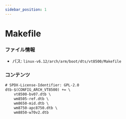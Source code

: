 ```yaml
---
sidebar_position: 1
---
```

# Makefile

### ファイル情報

- パス: `linux-v6.12/arch/arm/boot/dts/vt8500/Makefile`

### コンテンツ

```txt
# SPDX-License-Identifier: GPL-2.0
dtb-$(CONFIG_ARCH_VT8500) += \
	vt8500-bv07.dtb \
	wm8505-ref.dtb \
	wm8650-mid.dtb \
	wm8750-apc8750.dtb \
	wm8850-w70v2.dtb

```

